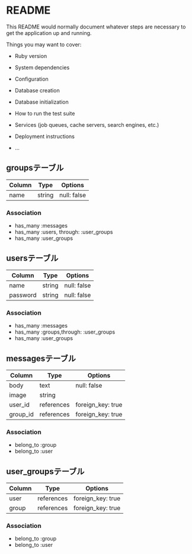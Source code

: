 # README

This README would normally document whatever steps are necessary to get the
application up and running.

Things you may want to cover:

* Ruby version

* System dependencies

* Configuration

* Database creation

* Database initialization

* How to run the test suite

* Services (job queues, cache servers, search engines, etc.)

* Deployment instructions

* ...


## groupsテーブル

|Column|Type|Options|
|------|----|-------|
|name|string|null: false|

### Association
- has_many :messages
- has_many :users, through: :user_groups
- has_many :user_groups


## usersテーブル

|Column|Type|Options|
|------|----|-------|
|name|string|null: false|
|password|string|null: false|

### Association
- has_many :messages
- has_many :groups,through: :user_groups
- has_many :user_groups

## messagesテーブル

|Column|Type|Options|
|------|----|-------|
|body|text|null: false|
|image|string|
|user_id|references|foreign_key: true|
|group_id|references|foreign_key: true|

### Association
- belong_to :group
- belong_to :user

## user_groupsテーブル

|Column|Type|Options|
|------|----|-------|
|user|references|foreign_key: true|
|group|references|foreign_key: true|

### Association
- belong_to :group
- belong_to :user
